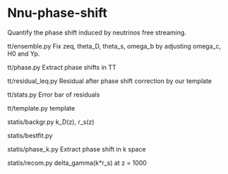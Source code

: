 Nnu-phase-shift
===============

Quantify the phase shift induced by neutrinos free streaming.

tt/ensemble.py
Fix zeq, theta_D, theta_s, omega_b by adjusting omega_c, H0 and Yp.

tt/phase.py
Extract phase shifts in TT

tt/residual_leq.py
Residual after phase shift correction by our template

tt/stats.py
Error bar of residuals

tt/template.py
template


statis/backgr.py
k_D(z), r_s(z)

statis/bestfit.py

statis/phase_k.py
Extract phase shift in k space

statis/recom.py
delta_gamma(k*r_s) at z = 1000



